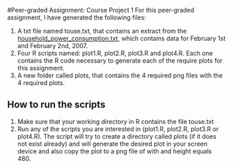 #Peer-graded Assignment: Course Project 1
For this peer-graded assignment, I have generated the following files:
1. A txt file named touse.txt, that contains an extract from the [household_power_consumption.txt](https://d396qusza40orc.cloudfront.net/exdata%2Fdata%2Fhousehold_power_consumption.zip), which contains data for February 1st and February 2nd, 2007.
2. Four R scripts named: plot1.R, plot2.R, plot3.R and plot4.R. Each one contains the R code necessary to generate each of the require plots for this assignment.
3. A new folder called plots, that contains the 4 required png files with the 4 required plots.

## How to run the scripts
1. Make sure that your working directory in R contains the file touse.txt
2. Run any of the scripts you are interested in (plot1.R, plot2.R, plot3.R or plot4.R). The script will try to create a directory called plots (if it does not exist already) and will generate the desired plot in your screen device and also copy the plot to a png file of with and height equals 480.
